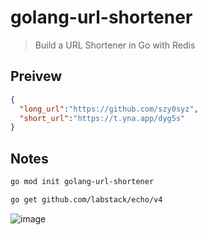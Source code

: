 # golang-url-shortener

> Build a URL Shortener in Go with Redis

## Preivew

```json
{
  "long_url":"https://github.com/szy0syz",
  "short_url":"https://t.yna.app/dyg5s"
}
```

## Notes

```bash
go mod init golang-url-shortener

go get github.com/labstack/echo/v4
```


![image](https://user-images.githubusercontent.com/10555820/197456971-93c107f9-3886-40f5-8949-8123d21c8bb3.png)

